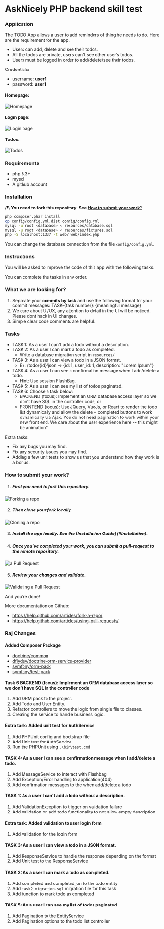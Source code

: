 AskNicely PHP backend skill test
==========================


### Application
The TODO App allows a user to add reminders of thing he needs to do. Here are the requirement for the app.
* Users can add, delete and see their todos.
* All the todos are private, users can't see other user's todos.
* Users must be logged in order to add/delete/see their todos.

Credentials:
* username: **user1**
* password: **user1**

#### Homepage:
![Homepage](/web/img/homepage.png?raw=true "Homepage")

#### Login page:
![Login page](/web/img/login-page.png?raw=true "Login page")

#### Todos:
![Todos](/web/img/todos.png?raw=true "Todos")

### Requirements
* php 5.3+
* mysql
* A github account

### Installation
**/!\ You need to fork this repository. See [How to submit your work?](#how-to-submit-your-work)**
```sh
php composer.phar install
cp config/config.yml.dist config/config.yml
mysql -u root <database> < resources/database.sql
mysql -u root <database> < resources/fixtures.sql
php -S localhost:1337 -t web/ web/index.php
```
You can change the database connection from the file `config/config.yml`.

### Instructions

You will be asked to improve the code of this app with the following tasks.

You can complete the tasks in any order.

### What we are looking for?
1. Separate your <b>commits by task</b> and use the following format for your commit messages: TASK-{task number}: {meaningful message}
2. We care about UI/UX, any attention to detail in the UI will be noticed. Please dont hack in UI changes. 
3. Simple clear code comments are helpful.   

### Tasks
* TASK 1: As a user I can't add a todo without a description.
* TASK 2: As a user I can mark a todo as completed.
    - Write a database migration script in `resources/`
* TASK 3: As a user I can view a todo in a JSON format.
    - Ex: /todo/{id}/json => {id: 1, user_id: 1, description: "Lorem Ipsum"}
* TASK 4: As a user I can see a confirmation message when I add/delete a todo.
    - Hint: Use session FlashBag.
* TASK 5: As a user I can see my list of todos paginated.
* TASK 6: Choose a task below:
    - BACKEND (focus): Implement an ORM database access layer so we don’t have SQL in the controller code, or
    - FRONTEND (focus): Use JQuery, VueJs, or React to render the todo list dynamically and allow the delete + completed buttons to work dynamically via Ajax. You do not need pagination to work within your new front end.  We care about the user experience here -- this might be animation?  
 
    

Extra tasks:
- Fix any bugs you may find.
- Fix any security issues you may find.
- Adding a few unit tests to show us that you understand how they work is a bonus. 

### How to submit your work?

1. ##### First you need to fork this repository.
![Forking a repo](/web/img/fork.png?raw=true "Forking a repo")

2. ##### Then clone your fork locally.
![Cloning a repo](/web/img/clone.png?raw=true "Cloning a repo")

3. ##### Install the app locally. See the [Installation Guide] (#Installation).

4. ##### Once you've completed your work, you can submit a pull-request to the remote repository.
![ a Pull Request](/web/img/pull-request.png?raw=true "Creating a Pull Request")

5. ##### Review your changes and validate.
![Validating a Pull Request](/web/img/pull-request-review.png?raw=true "Validating a Pull Request")



And you're done!


More documentation on Github:
* https://help.github.com/articles/fork-a-repo/
* https://help.github.com/articles/using-pull-requests/

### Raj Changes

#### Added Composer Package
* [doctrine/common](https://github.com/doctrine/common/tree/v2.10.0)
* [dflydev/doctrine-orm-service-provider](https://github.com/dflydev/dflydev-doctrine-orm-service-provider)
* [symfony/orm-pack](https://github.com/symfony/orm-pack/tree/v2.2.0)
* [symfony/test-pack](https://github.com/symfony/test-pack/tree/v1.0.9)

#### Task 6 BACKEND (focus): Implement an ORM database access layer so we don’t have SQL in the controller code
1. Add ORM pack to the project.
2. Add Todo and User Entity.
3. Refactor controllers to move the logic from single file to classes.
4. Creating the service to handle business logic.

#### Extra task: Added unit test for AuthService
1. Add PHPUnit config and bootstrap file
2. Add Unit test for AuthService
3. Run the PHPUnit using ```.\bin\test.cmd```

#### TASK 4: As a user I can see a confirmation message when I add/delete a todo.
1. Add MessageService to interact with Flashbag
2. Add Exception/Error handling to application(404)
3. Add confirmation messages to the when add/delete a todo

#### TASK 1: As a user I can't add a todo without a description.
1. Add ValidationException to trigger on validation failure
2. Add validation on add todo functionality to not allow empty description

#### Extra task: Added validation to user login form
1. Add validation for the login form

#### TASK 3: As a user I can view a todo in a JSON format.
1. Add ResponseService to handle the response depending on the format
2. Add Unit test to the ResponseService

#### TASK 2: As a user I can mark a todo as completed.
1. Add completed and completed_on to the todo entity
2. Add ```task2_migration.sql``` migration file for this task
3. Add function to mark todo as completed

#### TASK 5: As a user I can see my list of todos paginated.
1. Add Pagination to the EntityService 
2. Add Pagination options to the todo list controller
